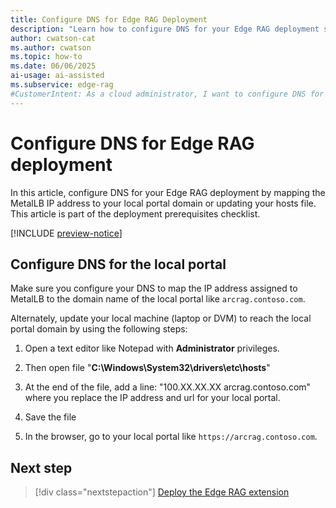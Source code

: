 ```yaml
---
title: Configure DNS for Edge RAG Deployment
description: "Learn how to configure DNS for your Edge RAG deployment so users and services can access the local portal using the correct domain name."
author: cwatson-cat
ms.author: cwatson
ms.topic: how-to
ms.date: 06/06/2025
ai-usage: ai-assisted
ms.subservice: edge-rag
#CustomerIntent: As a cloud administrator, I want to configure DNS for my Edge RAG deployment so that users and services can access the local portal using the correct domain name.
---
```


# Configure DNS for Edge RAG deployment

In this article, configure DNS for your Edge RAG deployment by mapping the MetalLB IP address to your local portal domain or updating your hosts file. This article is part of the deployment prerequisites checklist.

[!INCLUDE [preview-notice](includes/preview-notice.md)]

## Configure DNS for the local portal

Make sure you configure your DNS to map the IP address assigned to MetalLB to the domain name of the local portal like `arcrag.contoso.com`.

Alternately, update your local machine (laptop or DVM) to reach the local portal domain by using the following steps:

1. Open a text editor like Notepad with **Administrator** privileges.

2. Then open file "**C:\Windows\System32\drivers\etc\hosts**"

3. At the end of the file, add a line: "100.XX.XX.XX arcrag.contoso.com" where you replace the IP address and url for your local portal.

4. Save the file

5. In the browser, go to your local portal like `https://arcrag.contoso.com`.

## Next step

> [!div class="nextstepaction"]
> [Deploy the Edge RAG extension](deploy.md)
